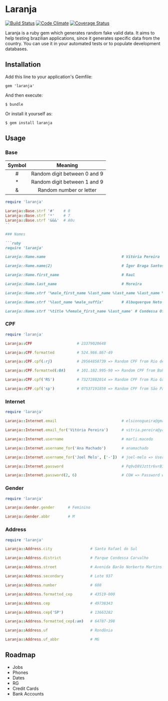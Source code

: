 # Laranja
[![Build Status](https://travis-ci.org/oesgalha/laranja.png)](https://travis-ci.org/oesgalha/laranja)
[![Code Climate](https://codeclimate.com/github/oesgalha/laranja.png)](https://codeclimate.com/github/oesgalha/laranja)
[![Coverage Status](https://coveralls.io/repos/oesgalha/laranja/badge.png)](https://coveralls.io/r/oesgalha/laranja)

Laranja is a ruby gem which generates random fake valid data.
It aims to help testing brazilian applications, since it generates specific data from the country.
You can use it in your automated tests or to populate development databases.

## Installation

Add this line to your application's Gemfile:

    gem 'laranja'

And then execute:

    $ bundle

Or install it yourself as:

    $ gem install laranja

## Usage

### Base

| Symbol | Meaning                         |
|:------:|:-------------------------------:|
| #      | Random digit between 0 and 9    |
| *      | Random digit between 1 and 9    |
| &      | Random number or letter         |

```ruby
require 'laranja'

Laranja::Base.strf '#'    # 0
Laranja::Base.strf '*'    # 7
Laranja::Base.strf '&&&'  # A0u
``

### Names

```ruby
require 'laranja'

Laranja::Name.name                                  # Vitória Pereira

Laranja::Name.name(2)                               # Ígor Braga Santos => Name with 2 surnames

Laranja::Name.first_name                            # Raul

Laranja::Name.last_name                             # Moreira

Laranja::Name.strf '%male_first_name %last_name %last_name %last_name %male_suffix' # Fabrício Santos Costa Reis Junior

Laranja::Name.strf '%last_name %male_suffix'        # Albuquerque Neto

Laranja::Name.strf '%title %female_first_name %last_name' # Condessa Ofélia Macedo
```

### CPF

```ruby
require 'laranja'

Laranja::CPF                    # 23379020648

Laranja::CPF.formatted          # 524.966.867-49

Laranja::CPF.cpf(:rj)           # 29564858739 => Random CPF from Rio de Janeiro

Laranja::CPF.formatted(:BA)     # 101.182.995-90 => Random CPF from Bahia

Laranja::CPF.cpf('RS')          # 73272882014 => Random CPF from Rio Grande do Sul

Laranja::CPF.cpf('sp')          # 07537191859 => Random CPF from São Paulo
```

### Internet

```ruby
require 'laranja'

Laranja::Internet.email                             # elsionogueira@gmail.com

Laranja::Internet.email_for('Vitória Pereira')      # vitria.pereira@yahoo.com

Laranja::Internet.username                          # marli.macedo

Laranja::Internet.username_for('Ana Machado')       # anamachado

Laranja::Internet.username_for('Joel Melo', ['-'])  # joel-melo => Username with one of the specified separators ( - )

Laranja::Internet.password                          # Pq9vD8VJzttr6vrB77hDCp2LVK8iSm1iUjezQuS9dlah0EUukfQDPLf5ad0e6WwsrI39

Laranja::Internet.password(2, 6)                    # COW => Password with a random number of charaters between 2 and 6 (the default is 8 and 128)
```

### Gender

```ruby
require 'laranja'

Laranja::Gender.gender      # Feminino

Laranja::Gender.abbr        # M
```

### Address

```ruby
require 'laranja'

Laranja::Address.city                 # Santo Rafael do Sul

Laranja::Address.district             # Parque Condessa Carvalho

Laranja::Address.street               # Avenida Barão Norberto Martins Neto

Laranja::Address.secondary            # Lote 937

Laranja::Address.number               # 608

Laranja::Address.formatted_cep        # 43519-000

Laranja::Address.cep                  # 49738343

Laranja::Address.cep('SP')            # 13663282

Laranja::Address.formatted_cep(:am)   # 64787-398

Laranja::Address.uf                   # Rondônia

Laranja::Address.uf_abbr              # MG
```

## Roadmap

- Jobs
- Phones
- Dates
- RG
- Credit Cards
- Bank Accounts